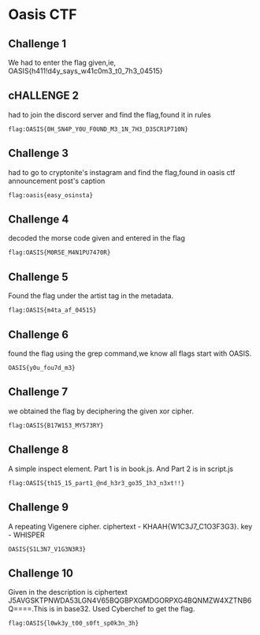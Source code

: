 # Oasis CTF 

## Challenge 1
We had to enter the flag given,ie, OASIS{h411!d4y_says_w41c0m3_t0_7h3_04515}
##

## cHALLENGE 2
had to join the discord server and find the flag,found it in rules
```
flag:OASIS{0H_SN4P_Y0U_F0UND_M3_1N_7H3_D3SCR1P710N}
```
##

## Challenge 3
had to go to cryptonite's instagram and find the flag,found in oasis ctf announcement post's caption
```
flag:oasis{easy_osinsta}
```
##

## Challenge 4
decoded the morse code given and entered in the flag
```
flag:OASIS{M0R5E_M4N1PU7470R}
```
##

## Challenge 5
Found the flag under the artist tag in the metadata.
```
flag:OASIS{m4ta_af_04515}
```
##

## Challenge 6
found the flag using the grep command,we know all flags start with OASIS.
```
OASIS{y0u_fou7d_m3}
```
##

## Challenge 7
we obtained the flag by deciphering the given xor cipher.
```
flag:OASIS{B17W153_MY573RY}
```
##

## Challenge 8
A simple inspect element. Part 1 is in book.js. And Part 2 is in script.js
```
flag:OASIS{th15_15_part1_@nd_h3r3_go35_1h3_n3xt!!}
```
##

## Challenge 9
A repeating Vigenere cipher. ciphertext - KHAAH{W1C3J7_C1O3F3G3}. key - WHISPER
```
OASIS{S1L3N7_V1G3N3R3}
```
##

## Challenge 10
Given in the description is ciphertext J5AVGSKTPNWDA53LGN4V65BQGBPXGMDGORPXG4BQNMZW4XZTNB6Q====.This is in base32. Used Cyberchef to get the flag.
```
flag:OASIS{l0wk3y_t00_s0ft_sp0k3n_3h}
```
##